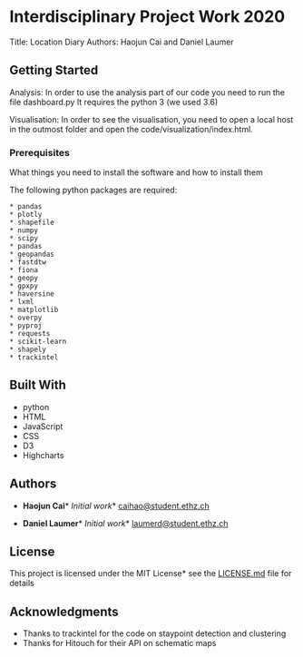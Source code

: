 # Interdisciplinary Project Work 2020

Title: Location Diary
Authors: Haojun Cai and Daniel Laumer

## Getting Started

Analysis:
In order to use the analysis part of our code you need to run the file dashboard.py
It requires the python 3 (we used 3.6)

Visualisation:
In order to see the visualisation, you need to open a local host in the outmost folder and open the code/visualization/index.html.

### Prerequisites

What things you need to install the software and how to install them

The following python packages are required:
```
* pandas
* plotly
* shapefile
* numpy
* scipy
* pandas
* geopandas
* fastdtw
* fiona
* geopy
* gpxpy
* haversine
* lxml
* matplotlib
* overpy
* pyproj
* requests
* scikit-learn
* shapely
* trackintel
```

## Built With
* python
* HTML
* JavaScript
* CSS
* D3
* Highcharts


## Authors

* **Haojun Cai*** *Initial work** caihao@student.ethz.ch

* **Daniel Laumer*** *Initial work** laumerd@student.ethz.ch

## License

This project is licensed under the MIT License* see the [LICENSE.md](LICENSE.md) file for details

## Acknowledgments

* Thanks to trackintel for the code on staypoint detection and clustering
* Thanks for Hitouch for their API on schematic maps

